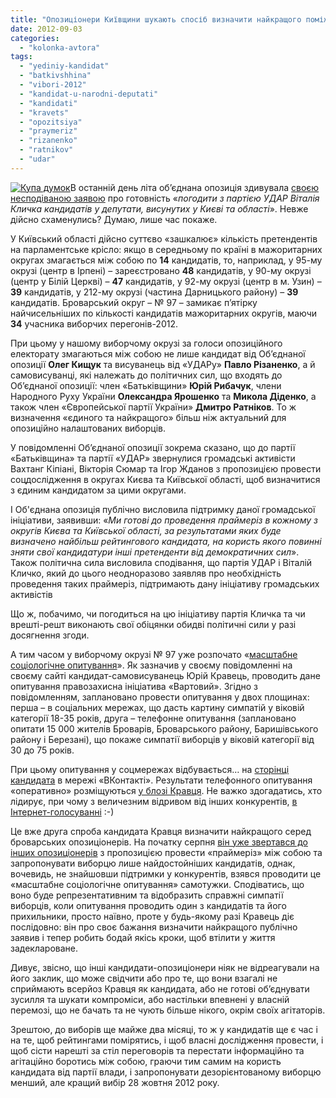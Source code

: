 ```yaml
---
title: "Опозиціонери Київщини шукають спосіб визначити найкращого поміж себе?"
date: 2012-09-03
categories: 
  - "kolonka-avtora"
tags: 
  - "yediniy-kandidat"
  - "batkivshhina"
  - "vibori-2012"
  - "kandidat-u-narodni-deputati"
  - "kandidati"
  - "kravets"
  - "opozitsiya"
  - "praymeriz"
  - "rizanenko"
  - "ratnikov"
  - "udar"
---
```


[![](https://mpz.brovary.org/wp-content/uploads/2012/08/Kupa-dumok.jpg "Купа думок")](https://mpz.brovary.org/wp-content/uploads/2012/08/Kupa-dumok.jpg)В останній день літа об’єднана опозиція здивувала [своєю несподіваною заявою](http://ua.korrespondent.net/ukraine/politics/1389808-batkivshchina-gotova-znyati-svoyih-kandidativ-u-kievi-ta-oblasti-na-korist-partiyi-klichka) про готовність «_погодити з партією УДАР Віталія Кличка кандидатів у депутати, висунутих у Києві та області_». Невже дійсно схаменулись? Думаю, лише час покаже.

У Київський області дійсно суттєво «зашкалює» кількість претендентів на парламентське крісло: якщо в середньому по країні в мажоритарних округах змагається між собою по **14** кандидатів, то, наприклад, у 95-му окрузі (центр в Ірпені) – зареєстровано **48** кандидатів, у 90-му окрузі (центр у Білій Церкві) – **47** кандидатів, у 92-му окрузі (центр в м. Узин) – **39** кандидатів, у 212-му окрузі (частина Дарницького району) – **39** кандидатів. Броварський округ – № 97 – замикає п’ятірку найчисельніших по кількості кандидатів мажоритарних округів, маючи **34** учасника виборчих перегонів-2012.

При цьому у нашому виборчому окрузі за голоси опозиційного електорату змагаються між собою не лише кандидат від Об’єднаної опозиції **Олег Кищук** та висуванець від «УДАРу» **Павло Різаненко**, а й самовисуванці, які належать до політичних сил, що входять до Об’єднаної опозиції: член «Батьківщини» **Юрій Рибачук**, члени Народного Руху України **Олександра Ярошенко** та **Микола Діденко**, а також член «Європейської партії України» **Дмитро Ратніков**. То ж визначення «єдиного та найкращого» більш ніж актуальний для опозиційно налаштованих виборців.

У повідомленні Об’єднаної опозиції зокрема сказано, що до партії «Батьківщина» та партії «УДАР» звернулися громадські активісти Вахтанг Кіпіані, Вікторія Сюмар та Ігор Жданов з пропозицією провести соцдослідження в округах Києва та Київської області, щоб визначитися з єдиним кандидатом за цими округами.

І Об'єднана опозиція публічно висловила підтримку даної громадської ініціативи, заявивши: «_Ми готові до проведення праймеріз в кожному з округів Києва та Київської області, за результатами яких буде визначено найбільш рейтингового кандидата, на користь якого повинні зняти свої кандидатури інші претенденти від демократичних сил_». Також політична сила висловила сподівання, що партія УДАР і Віталій Кличко, який до цього неодноразово заявляв про необхідність проведення таких праймеріз, підтримають дану ініціативу громадських активістів

Що ж, побачимо, чи погодиться на цю ініціативу партія Кличка та чи врешті-решт виконають свої обіцянки обидві політичні сили у разі досягнення згоди.

А тим часом у виборчому окрузі № 97 уже розпочато «[масштабне соціологічне опитування](http://kravec.org/%d1%80%d0%be%d0%b7%d0%bf%d0%be%d1%87%d0%b0%d0%bb%d0%be%d1%81%d1%8f-%d0%bd%d0%b0%d0%b9%d0%b1%d1%96%d0%bb%d1%8c%d1%88%d0%b5-%d1%81%d0%be%d1%86%d1%96%d0%be%d0%bb%d0%be%d0%b3%d1%96%d1%87%d0%bd%d0%b5/)». Як зазначив у своєму повідомленні на своєму сайті кандидат-самовисуванець Юрій Кравець, проводить дане опитування правозахисна ініціатива «Вартовий». Згідно з повідомленням, заплановано провести опитування у двох площинах: перша – в соціальних мережах, що дасть картину симпатій у віковій категорії 18-35 років, друга – телефонне опитування (заплановано опитати 15 000 жителів Броварів, Броварського району, Баришівського району і Березані), що покаже симпатії виборців у віковій категорії від 30 до 75 років.

При цьому опитування у соцмережах відбувається… на [сторінці кандидата](http://vk.com/id86473155) в мережі «ВКонтакті». Результати телефонного опитування «оперативно» розміщуються [у блозі Кравця](http://kravec.org/). Не важко здогадатись, хто лідирує, при чому з величезним відривом від інших конкурентів, [в Інтернет-голосуванні](http://vk.com/wall86473155_1255) :-)

Це вже друга спроба кандидата Кравця визначити найкращого серед броварських опозиціонерів. На початку серпня [він уже звертався до інших опозиціонерів](https://mpz.brovary.org/proti-vladnogo-kandidata-maye-borotis-1-a-ne-15-opozitsioneriv/) з пропозицією провести «праймеріз» між собою та запропонувати виборцю лише найдостойніших кандидатів, однак, вочевидь, не знайшовши підтримки у конкурентів, взявся проводити це «масштабне соціологічне опитування» самотужки. Сподіватись, що воно буде репрезентативним та відобразить справжні симпатії виборців, коли опитування проводить один з кандидатів та його прихильники, просто наївно, проте у будь-якому разі Кравець діє послідовно: він про своє бажання визначити найкращого публічно заявив і тепер робить бодай якісь кроки, щоб втілити у життя задеклароване.

Дивує, звісно, що інші кандидати-опозиціонери ніяк не відреагували на його заклик, що може свідчити або про те, що вони взагалі не сприймають всерйоз Кравця як кандидата, або не готові об’єднувати зусилля та шукати компроміси, або настільки впевнені у власній перемозі, що не бачать та не чують більше нікого, окрім своїх агітаторів.

Зрештою, до виборів ще майже два місяці, то ж у кандидатів ще є час і на те, щоб рейтингами помірятись, і щоб власні дослідження провести, і щоб сісти нарешті за стіл переговорів та перестати інформаційно та агітаційно боротись між собою, граючи тим самим на користь кандидата від партії влади, і запропонувати дезорієнтованому виборцю менший, але кращий вибір 28 жовтня 2012 року.
